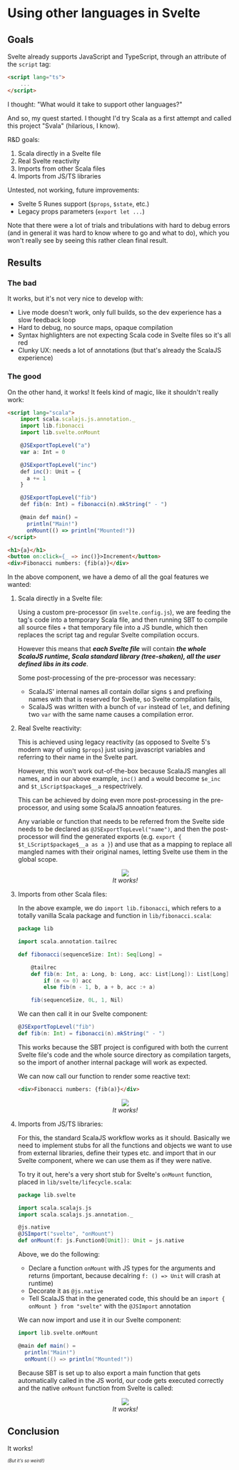 # Using other languages in Svelte

## Goals

Svelte already supports JavaScript and TypeScript, through an attribute of the `script` tag:

```html
<script lang="ts">
    ...
</script>
```

I thought: "What would it take to support other languages?"

And so, my quest started. I thought I'd try Scala as a first attempt and called this project "Svala" (hilarious, I know).

R&D goals:
1. Scala directly in a Svelte file
2. Real Svelte reactivity
3. Imports from other Scala files
4. Imports from JS/TS libraries

Untested, not working, future improvements:
- Svelte 5 Runes support (`$props`, `$state`, etc.)
- Legacy props parameters (`export let ...`)

Note that there were a lot of trials and tribulations with hard to debug errors (and in general it was hard to know where to go and what to do), which you won't really see by seeing this rather clean final result.

## Results

### The bad

It works, but it's not very nice to develop with:
- Live mode doesn't work, only full builds, so the dev experience has a slow feedback loop
- Hard to debug, no source maps, opaque compilation
- Syntax highlighters are not expecting Scala code in Svelte files so it's all red
- Clunky UX: needs a lot of annotations (but that's already the ScalaJS experience)

### The good

On the other hand, it works! It feels kind of magic, like it shouldn't really work:

```html
<script lang="scala">
    import scala.scalajs.js.annotation._
    import lib.fibonacci
    import lib.svelte.onMount

    @JSExportTopLevel("a")
    var a: Int = 0

    @JSExportTopLevel("inc")
    def inc(): Unit = {
      a += 1
    }

    @JSExportTopLevel("fib")
    def fib(n: Int) = fibonacci(n).mkString(" - ")

    @main def main() =
      println("Main!")
      onMount(() => println("Mounted!"))
</script>

<h1>{a}</h1>
<button on:click={_ => inc()}>Increment</button>
<div>Fibonacci numbers: {fib(a)}</div>
```

In the above component, we have a demo of all the goal features we wanted:

1. Scala directly in a Svelte file:

    Using a custom pre-processor (in `svelte.config.js`), we are feeding the tag's code into a temporary Scala file, and then running SBT to compile all source files + that temporary file into a JS bundle, which then replaces the script tag and regular Svelte compilation occurs.

    However this means that _**each Svelte file**_ will contain _**the whole ScalaJS runtime, Scala standard library (tree-shaken), all the user defined libs in its code**_.

    Some post-processing of the pre-processor was necessary:
    - ScalaJS' internal names all contain dollar signs `$` and prefixing names with that is reserved for Svelte, so Svelte compilation fails,
    - ScalaJS was written with a bunch of `var` instead of `let`, and defining two `var` with the same name causes a compilation error.

2. Real Svelte reactivity:

    This is achieved using legacy reactivity (as opposed to Svelte 5's modern way of using `$props`) just using javascript variables and referring to their name in the Svelte part.

    However, this won't work out-of-the-box because ScalaJS mangles all names, and in our above example, `inc()` and `a` would become `$e_inc` and `$t_LScript$package$__a` respectrively.

    This can be achieved by doing even more post-processing in the pre-processor, and using some ScalaJS annoation features.

    Any variable or function that needs to be referred from the Svelte side needs to be declared as `@JSExportTopLevel("name")`, and then the post-processor will find the generated exports (e.g. `export { $t_LScript$package$__a as a }`) and use that as a mapping to replace all mangled names with their original names, letting Svelte use them in the global scope.

    <p align="center">
    <img src="reactivity.gif" />
    <br>
    <em>It works!</em>
    </p>

3. Imports from other Scala files:

    In the above example, we do `import lib.fibonacci`, which refers to a totally vanilla Scala package and function in `lib/fibonacci.scala`:

    ```scala
    package lib

    import scala.annotation.tailrec

    def fibonacci(sequenceSize: Int): Seq[Long] =

        @tailrec
        def fib(n: Int, a: Long, b: Long, acc: List[Long]): List[Long] =
            if (n <= 0) acc
            else fib(n - 1, b, a + b, acc :+ a)

        fib(sequenceSize, 0L, 1, Nil)
    ```

    We can then call it in our Svelte component:

    ```scala
    @JSExportTopLevel("fib")
    def fib(n: Int) = fibonacci(n).mkString(" - ")
    ```

    This works because the SBT project is configured with both the current Svelte file's code and the whole source directory as compilation targets, so the import of another internal package will work as expected.

    We can now call our function to render some reactive text:

    ```html
    <div>Fibonacci numbers: {fib(a)}</div>
    ```

    <p align="center">
    <img src="fib.gif" />
    <br>
    <em>It works!</em>
    </p>

4. Imports from JS/TS libraries:

    For this, the standard ScalaJS workflow works as it should. Basically we need to implement stubs for all the functions and objects we want to use from external libraries, define their types etc. and import that in our Svelte component, where we can use them as if they were native.

    To try it out, here's a very short stub for Svelte's `onMount` function, placed in `lib/svelte/lifecycle.scala`:

    ```scala
    package lib.svelte

    import scala.scalajs.js
    import scala.scalajs.js.annotation._

    @js.native
    @JSImport("svelte", "onMount")
    def onMount(f: js.Function0[Unit]): Unit = js.native
    ```

    Above, we do the following:
    - Declare a function `onMount` with JS types for the arguments and returns (important, because decalring `f: () => Unit` will crash at runtime)
    - Decorate it as `@js.native`
    - Tell ScalaJS that in the generated code, this should be an `import { onMount } from "svelte"` with the `@JSImport` annotation

    We can now import and use it in our Svelte component:

    ```scala
    import lib.svelte.onMount

    @main def main() =
      println("Main!")
      onMount(() => println("Mounted!"))
    ```

    Because SBT is set up to also export a main function that gets automatically called in the JS world, our code gets executed correctly and the native `onMount` function from Svelte is called:

    <p align="center">
    <img src="onMount.png"  />
    <br>
    <em>It works!</em>
    </p>

## Conclusion

It works!

<sub><sub><em>(But it's so weird!)</em></sub></sub>
